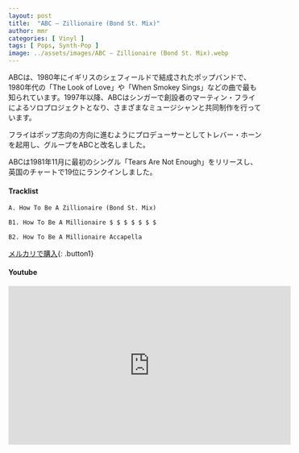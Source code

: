 ```yaml
---
layout: post
title:  "ABC – Zillionaire (Bond St. Mix)"
author: mmr
categories: [ Vinyl ]
tags: [ Pops, Synth-Pop ]
image: ../assets/images/ABC – Zillionaire (Bond St. Mix).webp
---
```


ABCは、1980年にイギリスのシェフィールドで結成されたポップバンドで、1980年代の「The Look of Love」や「When Smokey Sings」などの曲で最も知られています。1997年以降、ABCはシンガーで創設者のマーティン・フライによるソロプロジェクトとなり、さまざまなミュージシャンと共同制作を行っています。

フライはポップ志向の方向に進むようにプロデューサーとしてトレバー・ホーンを起用し、グループをABCと改名しました。

ABCは1981年11月に最初のシングル「Tears Are Not Enough」をリリースし、英国のチャートで19位にランクインしました。

#### Tracklist
```md
A. How To Be A Zillionaire (Bond St. Mix)

B1. How To Be A Millionaire $ $ $ $ $ $ $

B2. How To Be A Millionaire Accapella
```

[メルカリで購入](https://jp.mercari.com/item/m16492565227?afid=6142608987){: .button1}

#### Youtube
<iframe width="560" height="315" src="https://www.youtube.com/embed/--tfwKxlZXk?si=aXbGm9B7Lv3NH7CT" title="YouTube video player" frameborder="0" allow="accelerometer; autoplay; clipboard-write; encrypted-media; gyroscope; picture-in-picture; web-share" referrerpolicy="strict-origin-when-cross-origin" allowfullscreen></iframe>